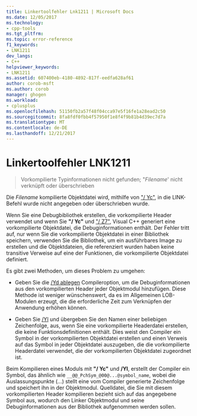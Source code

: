 ```yaml
---
title: Linkertoolfehler Lnk1211 | Microsoft Docs
ms.date: 12/05/2017
ms.technology:
- cpp-tools
ms.tgt_pltfrm: 
ms.topic: error-reference
f1_keywords:
- LNK1211
dev_langs:
- C++
helpviewer_keywords:
- LNK1211
ms.assetid: 607400eb-4180-4892-817f-eedfa628af61
author: corob-msft
ms.author: corob
manager: ghogen
ms.workload:
- cplusplus
ms.openlocfilehash: 51150fb2a57f48f04cca97e5f16fe1a28ead2c50
ms.sourcegitcommit: 8fa8fdf0fbb4f57950f1e8f4f9b81b4d39ec7d7a
ms.translationtype: MT
ms.contentlocale: de-DE
ms.lasthandoff: 12/21/2017
---
```

# <a name="linker-tools-error-lnk1211"></a>Linkertoolfehler LNK1211

> Vorkompilierte Typinformationen nicht gefunden; "*Filename*' nicht verknüpft oder überschrieben

Die *Filename* kompilierte Objektdatei wird, mithilfe von ["/ Yc"](../../build/reference/yc-create-precompiled-header-file.md), in die LINK-Befehl wurde nicht angegeben oder überschrieben wurde.

Wenn Sie eine Debugbibliothek erstellen, die vorkompilierte Header verwendet und wenn Sie **"/ Yc"** und ["/ Z7"](../../build/reference/z7-zi-zi-debug-information-format.md), Visual C++ generiert eine vorkompilierte Objektdatei, die Debuginformationen enthält. Der Fehler tritt auf, nur wenn Sie die vorkompilierte Objektdatei in einer Bibliothek speichern, verwenden Sie die Bibliothek, um ein ausführbares Image zu erstellen und die Objektdateien, die referenziert wurden haben keine transitive Verweise auf eine der Funktionen, die vorkompilierte Objektdatei definiert.

Es gibt zwei Methoden, um dieses Problem zu umgehen:

- Geben Sie die [/Yd ablegen](../../build/reference/yd-place-debug-information-in-object-file.md) Compileroption, um die Debuginformationen aus den vorkompilierten Header jeder Objektmodul hinzufügen. Diese Methode ist weniger wünschenswert, da es im Allgemeinen LOB-Modulen erzeugt, die die erforderliche Zeit zum Verknüpfen der Anwendung erhöhen können.

- Geben Sie [/Yl](../../build/reference/yl-inject-pch-reference-for-debug-library.md) und übergeben Sie den Namen einer beliebigen Zeichenfolge, aus, wenn Sie eine vorkompilierte Headerdatei erstellen, die keine Funktionsdefinitionen enthält. Dies weist den Compiler ein Symbol in der vorkompilierten Objektdatei erstellen und einen Verweis auf das Symbol in jeder Objektdatei auszugeben, die die vorkompilierte Headerdatei verwendet, die der vorkompilierten Objektdatei zugeordnet ist.

Beim Kompilieren eines Moduls mit **"/ Yc"** und **/Yl**, erstellt der Compiler ein Symbol, das ähnlich wie `__@@_PchSym_@00@...@symbol_name`, wobei die Auslassungspunkte (...) stellt eine vom Compiler generierte Zeichenfolge und speichert ihn in der Objektmodul. Quelldatei, die Sie mit diesem vorkompilierten Header kompilieren bezieht sich auf das angegebene Symbol aus, wodurch den Linker Objektmodul und seine Debuginformationen aus der Bibliothek aufgenommen werden sollen.
